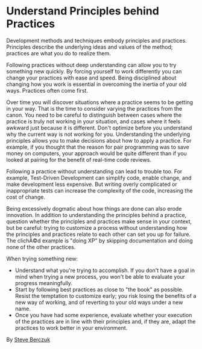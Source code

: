 # Understand Principles behind Practices

Development methods and techniques embody principles and practices. Principles describe the underlying ideas and values of the method; practices are what you do to realize them.

Following practices without deep understanding can allow you to try something new quickly. By forcing yourself to work differently you can change your practices with ease and speed. Being disciplined about changing how you work is essential in overcoming the inertia of your old ways. Practices often come first.

Over time you will discover situations where a practice seems to be getting in your way. That is the time to consider varying the practices from the canon. You need to be careful to distinguish between cases where the practice is truly not working in your situation, and cases where it feels awkward just because it is different. Don't optimize before you understand why the current way is not working for you. Understanding the underlying principles allows you to make decisions about how to apply a practice. For example, if you thought that the reason for pair programming was to save money on computers, your approach would be quite different than if you looked at pairing for the benefit of real-time code reviews.

Following a practice without understanding can lead to trouble too. For example, Test-Driven Development can simplify code, enable change, and make development less expensive. But writing overly complicated or inappropriate tests can increase the complexity of the code, increasing the cost of change.

Being excessively dogmatic about how things are done can also erode innovation. In addition to understanding the principles behind a practice, question whether the principles and practices make sense in your context, but be careful: trying to customize a process without understanding how the principles and practices relate to each other can set you up for failure. The clichÃ©d example is "doing XP" by skipping documentation and doing none of the other practices.

When trying something new:

* Understand what you're trying to accomplish. If you don't have a goal in mind when trying a new process, you won't be able to evaluate your progress meaningfully.
* Start by following best practices as close to "the book" as possible. Resist the temptation to customize early; you risk losing the benefits of a new way of working, and of reverting to your old ways under a new name.
* Once you have had some experience, evaluate whether your execution of the practices are in line with their principles and, if they are, adapt the practices to work better in your environment.

By [Steve Berczuk](http://programmer.97things.oreilly.com/wiki/index.php/Steve_Berczuk)
